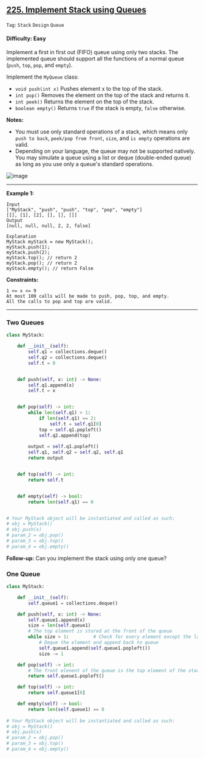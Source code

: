 ## [225. Implement Stack using Queues](https://leetcode.com/problems/implement-stack-using-queues)

```Tag```: ```Stack```  ```Design```  ```Queue```

#### Difficulty: Easy

Implement a first in first out (FIFO) queue using only two stacks. The implemented queue should support all the functions of a normal queue (```push```, ```top```, ```pop```, and ```empty```).

Implement the ```MyQueue``` class:

- ```void push(int x)``` Pushes element x to the top of the stack.
- ```int pop()``` Removes the element on the top of the stack and returns it.
- ```int peek()``` Returns the element on the top of the stack.
- ```boolean empty()``` Returns ```true``` if the stack is empty, ```false``` otherwise.

__Notes:__

- You must use only standard operations of a stack, which means only ```push to back```, ```peek/pop from front```, ```size```, and ```is empty``` operations are valid.
- Depending on your language, the queue may not be supported natively. You may simulate a queue using a list or deque (double-ended queue) as long as you use only a queue's standard operations.
 
![image](https://user-images.githubusercontent.com/35042430/209283943-ed2b34c6-e021-4a39-8302-813ceea70073.png)

---

__Example 1:__
```
Input
["MyStack", "push", "push", "top", "pop", "empty"]
[[], [1], [2], [], [], []]
Output
[null, null, null, 2, 2, false]

Explanation
MyStack myStack = new MyStack();
myStack.push(1);
myStack.push(2);
myStack.top(); // return 2
myStack.pop(); // return 2
myStack.empty(); // return False
``` 

__Constraints:__
```
1 <= x <= 9
At most 100 calls will be made to push, pop, top, and empty.
All the calls to pop and top are valid.
```

---

### Two Queues

```Python
class MyStack:

    def __init__(self):
        self.q1 = collections.deque()
        self.q2 = collections.deque()
        self.t = 0


    def push(self, x: int) -> None:
        self.q1.append(x)
        self.t = x


    def pop(self) -> int:
        while len(self.q1) > 1:
            if len(self.q1) == 2:
                self.t = self.q1[0]
            top = self.q1.popleft()
            self.q2.append(top)
        
        output = self.q1.popleft()
        self.q1, self.q2 = self.q2, self.q1
        return output


    def top(self) -> int:
        return self.t


    def empty(self) -> bool:
        return len(self.q1) == 0        


# Your MyStack object will be instantiated and called as such:
# obj = MyStack()
# obj.push(x)
# param_2 = obj.pop()
# param_3 = obj.top()
# param_4 = obj.empty()
```

__Follow-up:__ Can you implement the stack using only one queue?

### One Queue

```Python
class MyStack:

    def __init__(self):
        self.queue1 = collections.deque()

    def push(self, x: int) -> None:
        self.queue1.append(x)
        size = len(self.queue1)
        # The top element is stored at the front of the queue
        while size > 1:         # Check for every element except the last one
            # Deque the element and append back to queue
            self.queue1.append(self.queue1.popleft())
            size -= 1

    def pop(self) -> int:
        # The front elenent of the queue is the top element of the stack
        return self.queue1.popleft()

    def top(self) -> int:
        return self.queue1[0]

    def empty(self) -> bool:
        return len(self.queue1) == 0
        
# Your MyStack object will be instantiated and called as such:
# obj = MyStack()
# obj.push(x)
# param_2 = obj.pop()
# param_3 = obj.top()
# param_4 = obj.empty()

```

